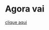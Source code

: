 # Agora vai

<a href="https://henri-fernandes.github.io.projeto/resposta.html" target="_blank">clique aqui</a>

